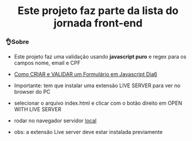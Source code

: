 <h1 align="center">Este projeto faz parte da lista do jornada front-end</h1>

### 👌Sobre
  
  - Este projeto faz uma validação usando **javascript puro** e regex para os 
   campos nome, email e CPF

- [Como CRIAR e VALIDAR um Formulário em Javascript Dia6](https://www.youtube.com/watch?v=1aKZMt9Vs_E&t=337s)
- Importante: tem que instalar uma extensão LIVE SERVER para ver no browser do PC
- selecionar o arquivo index.html e clicar com o botão direito em OPEN WITH LIVE SERVER
- rodar no navegador servidor [local](http://127.0.0.1:5500/index.html)
- obs: a extensão Live server deve estar instalada previamente





